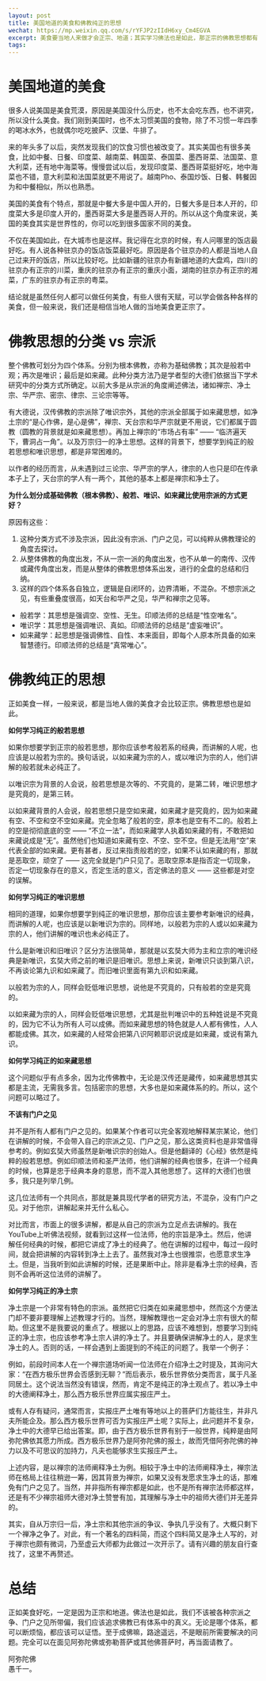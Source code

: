 ```yaml
---
layout: post
title: 美国地道的美食和佛教纯正的思想
wechat: https://mp.weixin.qq.com/s/rYFJP2zIIdH6xy_Cm4EGVA
excerpt: 美食要当地人来做才会正宗、地道；其实学习佛法也是如此，那正宗的佛教思想都有哪些？又该如何才能学习到这些纯正的思想呢？
tags:
---
```


# 美国地道的美食

很多人说美国是美食荒漠，原因是美国没什么历史，也不太会吃东西，也不讲究，所以没什么美食。我们刚到美国时，也不太习惯美国的食物，除了不习惯一年四季的喝冰水外，也就偶尔吃吃披萨、汉堡、牛排了。

来的年头多了以后，突然发现我们的饮食习惯也被改变了。其实美国也有很多美食，比如中餐、日餐、印度菜、越南菜、韩国菜、泰国菜、墨西哥菜、法国菜、意大利菜，还有地中海菜等。慢慢尝试以后，发现印度菜、墨西哥菜挺好吃，地中海菜也不错，意大利菜和法国菜就更不用说了。越南Pho、泰国炒饭、日餐、韩餐因为和中餐相似，所以也熟悉。

美国的美食有个特点，那就是中餐大多是中国人开的，日餐大多是日本人开的，印度菜大多是印度人开的，墨西哥菜大多是墨西哥人开的。所以从这个角度来说，美国的美食其实是世界性的，你可以吃到很多国家不同的美食。

不仅在美国如此，在大城市也是这样。我记得在北京的时候，有人问哪里的饭店最好吃。有人说各种驻京办的饭店饭菜最好吃。原因是各个驻京办的人都是当地人自己过来开的饭店，所以比较好吃。比如新疆的驻京办有新疆地道的大盘鸡，四川的驻京办有正宗的川菜，重庆的驻京办有正宗的重庆小面，湖南的驻京办有正宗的湘菜，广东的驻京办有正宗的粤菜。

结论就是虽然任何人都可以做任何美食，有些人很有天赋，可以学会做各种各样的美食，但一般来说，我们还是相信当地人做的当地美食更正宗了。

# 佛教思想的分类 vs 宗派

整个佛教可划分为四个体系。分别为根本佛教，亦称为基础佛教；其次是般若中观；再次是唯识；最后是如来藏。此种分类方法乃是学者型的大德们依据当下学术研究中的分类方式所确定。以前大多是从宗派的角度阐述佛法，诸如禅宗、净土宗、华严宗、密宗、律宗、三论宗等等。

有大德说，汉传佛教的宗派除了唯识宗外，其他的宗派全部属于如来藏思想，如净土宗的“是心作佛，是心是佛”，禅宗、天台宗和华严宗就更不用说，它们都属于圆教（圆教的背景就是如来藏思想）。再加上禅宗的“市场占有率” —— “临济遍天下，曹洞占一角”。以及万宗归一的净土思想。这样的背景下，想要学到纯正的般若思想和唯识思想，都是非常困难的。

以作者的经历而言，从未遇到过三论宗、华严宗的学人，律宗的人也只是印在传承本子上了，天台宗的学人有一两个，其他的基本上都是禅宗和净土了。

**为什么划分成基础佛教（根本佛教）、般若、唯识、如来藏比使用宗派的方式更好？**

原因有这些：
1. 这种分类方式不涉及宗派，因此没有宗派、门户之见，可以纯粹从佛教理论的角度去探讨。
2. 从整体佛教的角度出发，不从一宗一派的角度出发，也不从单一的南传、汉传或藏传角度出发，而是从整体的佛教思想体系出发，进行的全盘的总结和归纳。
3. 这样的四个体系各自独立，逻辑是自闭环的，边界清晰，不混杂。不想宗派之见，有些重叠度很高，如天台和华严之见，华严和禅宗之见等。
  * 般若学：其思想是强调空、空性、无生。印顺法师的总结是“性空唯名”。
  * 唯识学：其思想是强调唯识、真如。印顺法师的总结是“虚妄唯识”。
  * 如来藏学：起思想是强调佛性、自性、本来面目，即每个人原本所具备的如来智慧德行。印顺法师的总结是“真常唯心”。

# 佛教纯正的思想

正如美食一样，一般来说，都是当地人做的美食才会比较正宗。佛教思想也是如此。

**如何学习纯正的般若思想**

如果你想要学到正宗的般若思想，那你应该参考般若系的经典，而讲解的人呢，也应该是以般若为宗的。换句话说，以如来藏为宗的人，或以唯识为宗的人，他们讲解的般若就未必纯正了。

以唯识宗为背景的人会说，般若思想是次等的、不究竟的，是第二转，唯识思想才是究竟的，是第三转。

以如来藏背景的人会说，般若思想只是空如来藏，如来藏才是究竟的，因为如来藏有空、不空和空不空如来藏。完全忽略了般若的空，原本也是空有不二的。般若上的空是彻彻底底的空 —— “不立一法”，而如来藏学人执着如来藏的有，不敢把如来藏说成是“无”。虽然他们也知道如来藏有空、不空、空不空。但是无法用“空”来代表全部的如来藏。更有甚者，反过来指责般若的空，如果不认如来藏的有，那就是恶取空，顽空了 —— 这完全就是门户只见了。恶取空原本是指否定一切现象，否定一切现象存在的意义，否定生活的意义，否定佛法的意义 —— 这些都是对空的误解。

**如何学习纯正的唯识思想**

相同的道理，如果你想要学到纯正的唯识思想，那你应该主要参考新唯识的经典，而讲解的人呢，也应该是以新唯识为宗的。同样地，以般若为宗的人或以如来藏为宗的人，他们讲解的唯识也未必纯正了。

什么是新唯识和旧唯识？区分方法很简单，那就是以玄奘大师为主和立宗的唯识经典是新唯识，玄奘大师之前的唯识是旧唯识。思想上来说，新唯识只谈到第八识，不再谈论第九识和如来藏了。而旧唯识里面有第九识和如来藏。

以般若为宗的人，同样会贬低唯识思想，说他是不究竟的，只有般若的空是究竟的。

以如来藏为宗的人，同样会贬低唯识思想，尤其是批判唯识中的五种姓说是不究竟的，因为它不认为所有人可以成佛。而如来藏思想的特色就是人人都有佛性，人人都能成佛。其次，如来藏的人经常会把第八识阿赖耶识说成是如来藏，或说有第九识。

**如何学习纯正的如来藏思想**

这个问题似乎有点多余，因为北传佛教中，无论是汉传还是藏传，如来藏思想其实都是主流，无需我多言。包括密宗的思想，大多也是如来藏体系的的。所以，这个问题可以略过了。

**不该有门户之见**

并不是所有人都有门户之见的。如果某个作者可以完全客观地解释某宗某论，他们在讲解的时候，不会带入自己的宗派之见、门户之见，那么这类资料也是非常值得参考的。例如玄奘大师虽然是新唯识宗的创始人。但是他翻译的《心经》依然是纯粹的般若思想。例如印顺法师和圣严法师，他们讲解的经典也很多，在讲一个经典的时候，也算是忠于经典本身的意思，而不混入其他思想了。这样的大德们也很多，我只是列举几例。

这几位法师有一个共同点，那就是兼具现代学者的研究方法，不混杂，没有门户之见。对于他宗，讲解起来并无什么私心。

对比而言，市面上的很多讲解，都是从自己的宗派为立足点去讲解的。我在YouTube上听佛法视频，就看到过这样一位法师，他的宗旨是净土。然后，他讲解任何经典的时候，都把它讲成了净土的经典了。他在讲解的过程中，每过一段时间，就会把讲解的内容转到净土上去了。虽然我对净土也很推崇，也愿意求生净土。但是，当我听到如此讲解的时候，还是果断中止。除非是看净土宗的经典，否则不会再听这位法师的讲解了。

**如何学习纯正的净土宗**

净土宗是一个非常有特色的宗派。虽然把它归类在如来藏思想中，然而这个方便法门却不要非要理解上述教理才行的。当然，理解教理也一定会对净土宗有很大的帮助。但这里不是我要说的重点了。根据以上的思路，应该不难想到，想要学习到纯正的净土宗，也应该参考净土宗人讲的净土了。并且要确保讲解净土的人，是求生净土的人。否则的话，一样会遇到上面提到的不纯正的问题了。我举一个例子：

例如，前段时间本人在一个禅宗道场听闻一位法师在介绍净土之时提及，其询问大家：“在西方极乐世界会否感到无聊？”而后表示，极乐世界依分类而言，属于凡圣同居土。这个说法当然没有错误，然而，肯定不是纯正的净土观点了。若以净土中的大德阐释净土，那么西方极乐世界应属实报庄严土。

或有人存有疑问，通常而言，实报庄严土唯有等地以上的菩萨们方能往生，并非凡夫所能企及。那么西方极乐世界可否为实报庄严土呢？实际上，此问题并不复杂，净土中的大德早已给出答案。即，由于西方极乐世界有别于一般世界，纯粹是由阿弥陀佛依其愿力所成。西方极乐世界乃是阿弥陀佛的报土，故而凭借阿弥陀佛的神力以及不可思议的加持力，凡夫也能够求生实报庄严土。

上述内容，是以禅宗的法师阐释净土为例。相较于净土中的法师阐释净土，禅宗法师在格局上往往稍逊一筹，因其背景为禅宗，如果又没有发愿求生净土的话，那难免有门户之见了。当然，并非指所有禅宗都是如此，也不是所有禅宗法师都这样，还是有不少禅宗祖师大德对净土赞誉有加，其理解与净土中的祖师大德们并无差异的。 

其实，自从万宗归一后，净土宗和其他宗派的争议、争执几乎没有了。大概只剩下一个禅净之争了。对此，有一个著名的四料简，而这个四料简又是净土人写的，对于禅宗也颇有微词，乃至虚云大师都为此做过一次开示了。请有兴趣的朋友自行查找了，这里不再赘述。

# 总结

正如美食好吃，一定是因为正宗和地道。佛法也是如此，我们不该被各种宗派之争、门户之见所带偏，我们应该追求佛教已有体系中的真义。无论是哪个体系，都可以断烦恼，都应该可以证悟。至于成佛嘛，路途遥远，不是眼前所需要解决的问题。完全可以在面见阿弥陀佛或弥勒菩萨或其他佛菩萨时，再当面请教了。

阿弥陀佛<br>
愚千一。

